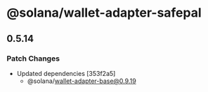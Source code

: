# @solana/wallet-adapter-safepal

## 0.5.14

### Patch Changes

-   Updated dependencies [353f2a5]
    -   @solana/wallet-adapter-base@0.9.19
